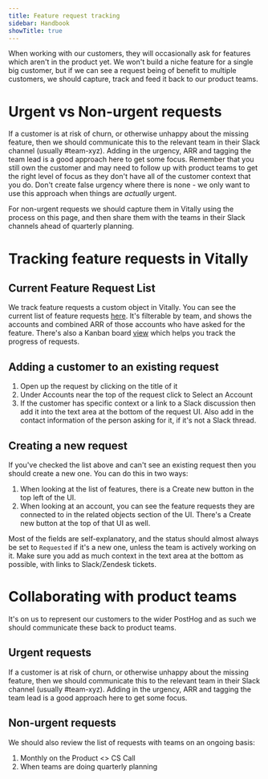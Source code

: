 ```yaml
---
title: Feature request tracking
sidebar: Handbook
showTitle: true
---
```


When working with our customers, they will occasionally ask for features which aren't in the product yet. We won't build a niche feature for a single big customer, but if we can see a request being of benefit to multiple customers, we should capture, track and feed it back to our product teams.

# Urgent vs Non-urgent requests

If a customer is at risk of churn, or otherwise unhappy about the missing feature, then we should communicate this to the relevant team in their Slack channel (usually #team-xyz). Adding in the urgency, ARR and tagging the team lead is a good approach here to get some focus.  Remember that you still own the customer and may need to follow up with product teams to get the right level of focus as they don't have all of the customer context that you do.  Don't create false urgency where there is none - we only want to use this approach when things are _actually_ urgent.

For non-urgent requests we should capture them in Vitally using the process on this page, and then share them with the teams in their Slack channels ahead of quarterly planning.

# Tracking feature requests in Vitally

## Current Feature Request List

We track feature requests a custom object in Vitally.  You can see the current list of feature requests [here](https://posthog.vitally-eu.io/hubs/152ccd4c-c7b2-4508-865b-b08fea5c3dc6/413939d5-0d20-40d5-963e-5987dcbae345).  It's filterable by team, and shows the accounts and combined ARR of those accounts who have asked for the feature.  There's also a Kanban board [view](https://posthog.vitally-eu.io/hubs/152ccd4c-c7b2-4508-865b-b08fea5c3dc6/a5747096-f417-4536-9ca3-4a1d0ef09534) which helps you track the progress of requests.

## Adding a customer to an existing request

1. Open up the request by clicking on the title of it
2. Under Accounts near the top of the request click to Select an Account
3. If the customer has specific context or a link to a Slack discussion then add it into the text area at the bottom of the request UI.  Also add in the contact information of the person asking for it, if it's not a Slack thread.

## Creating a new request

If you've checked the list above and can't see an existing request then you should create a new one.  You can do this in two ways:

1. When looking at the list of features, there is a Create new button in the top left of the UI.
2. When looking at an account, you can see the feature requests they are connected to in the related objects section of the UI.  There's a Create new button at the top of that UI as well.

Most of the fields are self-explanatory, and the status should almost always be set to `Requested` if it's a new one, unless the team is actively working on it.  Make sure you add as much context in the text area at the bottom as possible, with links to Slack/Zendesk tickets.

# Collaborating with product teams

It's on us to represent our customers to the wider PostHog and as such we should communicate these back to product teams.

## Urgent requests

If a customer is at risk of churn, or otherwise unhappy about the missing feature, then we should communicate this to the relevant team in their Slack channel (usually #team-xyz).  Adding in the urgency, ARR and tagging the team lead is a good approach here to get some focus.

## Non-urgent requests

We should also review the list of requests with teams on an ongoing basis:

1. Monthly on the Product &lt;&gt; CS Call
2. When teams are doing quarterly planning

